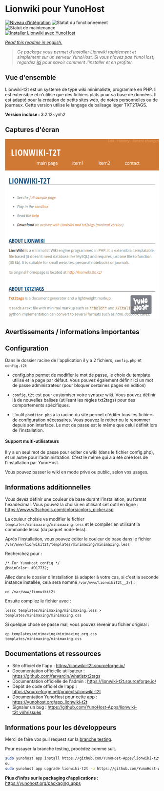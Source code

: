 <!--
N.B.: This README was automatically generated by https://github.com/YunoHost/apps/tree/master/tools/README-generator
It shall NOT be edited by hand.
-->

# Lionwiki pour YunoHost

[![Niveau d'intégration](https://dash.yunohost.org/integration/lionwiki-t2t.svg)](https://dash.yunohost.org/appci/app/lionwiki-t2t) ![Statut du fonctionnement](https://ci-apps.yunohost.org/ci/badges/lionwiki-t2t.status.svg) ![Statut de maintenance](https://ci-apps.yunohost.org/ci/badges/lionwiki-t2t.maintain.svg)  
[![Installer Lionwiki avec YunoHost](https://install-app.yunohost.org/install-with-yunohost.svg)](https://install-app.yunohost.org/?app=lionwiki-t2t)

*[Read this readme in english.](./README.md)*

> *Ce package vous permet d'installer Lionwiki rapidement et simplement sur un serveur YunoHost.
Si vous n'avez pas YunoHost, regardez [ici](https://yunohost.org/#/install) pour savoir comment l'installer et en profiter.*

## Vue d'ensemble

Lionwiki-t2t est un système de type wiki minimaliste, programmé en PHP. Il est extensible et n'utilise que des fichiers plats pour sa base de données. Il est adapté pour la création de petits sites web, de notes personnelles ou de journaux. Cette version utilise le langage de balisage léger TXT2TAGS.


**Version incluse :** 3.2.12~ynh2


## Captures d'écran

![Capture d'écran de Lionwiki](./doc/screenshots/screenshot_lionwikit2t.png)

## Avertissements / informations importantes

## Configuration

Dans le dossier racine de l'application il y a 2 fichiers, `config.php` et `config.t2t`

- config.php permet de modifier le mot de passe, le choix du template utilisé et la page par défaut. Vous pouvez également définir ici un mot de passe administrateur (pour bloquer certaines pages en édition)

- `config.t2t` est pour customiser votre syntaxe wiki. Vous pouvez définir là de nouvelles balises (utilisant les règles txt2tags) pour des comportements spécifiques.

- L'outil `pheditor.php` à la racine du site permet d'éditer tous les fichiers de configuration nécessaires. Vous pouvez le retirer ou le renommer depuis son interface. Le mot de passe est le même que celui définit lors de l'installation.

#### Support multi-utilisateurs

Il y a un seul mot de passe pour éditer ce wiki (dans le fichier config.php), et un autre pour l'administration. C'est le même qui a a été créé lors de l'installation par YunoHost.

Vous pouvez passer le wiki en mode privé ou public, selon vos usages.

## Informations additionnelles

Vous devez définir une couleur de base durant l'installation, au format hexadécimal. Vous pouvez la choisir en utilisant cet outil en ligne : https://www.w3schools.com/colors/colors_picker.asp

La couleur choisie va modifier le fichier `templates/minimaxing/minimaxing.less` et le compiler en utilisant la commande lessc (du paquet node-less).

Après l'installation, vous pouvez éditer la couleur de base dans le fichier `/var/www/lionwikit2t/templates/minimaxing/minimaxing.less` 

Recherchez pour :

```
/* For YunoHost config */
@MainColor: #D17732;
```

Allez dans le dossier d'installation (à adapter à votre cas, si c'est la seconde instance installée, cela sera nommé `/var/www/lionwikit2t__2/`) :

```
cd /var/www/lionwikit2t
```

Ensuite compilez le fichier avec :

```
lessc templates/minimaxing/minimaxing.less > templates/minimaxing/minimaxing.css
```

Si quelque chose se passe mal, vous pouvez revenir au fichier original :

```
cp templates/minimaxing/minimaxing_org.css templates/minimaxing/minimaxing.css
```


## Documentations et ressources

* Site officiel de l'app : <https://lionwiki-t2t.sourceforge.io/>
* Documentation officielle utilisateur : <https://github.com/farvardin/whatistxt2tags>
* Documentation officielle de l'admin : <https://lionwiki-t2t.sourceforge.io/>
* Dépôt de code officiel de l'app : <https://sourceforge.net/projects/lionwiki-t2t>
* Documentation YunoHost pour cette app : <https://yunohost.org/app_lionwiki-t2t>
* Signaler un bug : <https://github.com/YunoHost-Apps/lionwiki-t2t_ynh/issues>

## Informations pour les développeurs

Merci de faire vos pull request sur la [branche testing](https://github.com/YunoHost-Apps/lionwiki-t2t_ynh/tree/testing).

Pour essayer la branche testing, procédez comme suit.

``` bash
sudo yunohost app install https://github.com/YunoHost-Apps/lionwiki-t2t_ynh/tree/testing --debug
ou
sudo yunohost app upgrade lionwiki-t2t -u https://github.com/YunoHost-Apps/lionwiki-t2t_ynh/tree/testing --debug
```

**Plus d'infos sur le packaging d'applications :** <https://yunohost.org/packaging_apps>
